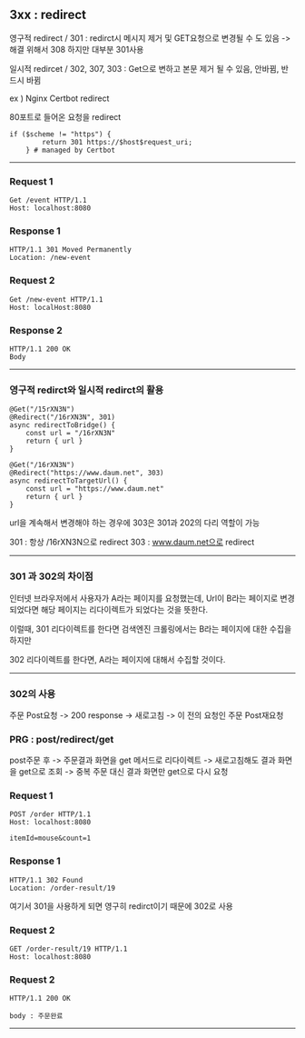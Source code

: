 ## 3xx : redirect

영구적 redirect / 301 : redirct시 메시지 제거 및 GET요청으로 변경될 수 도 있음 -> 해결 위해서 308 하지만 대부분 301사용

일시적 redircet / 302, 307, 303 : Get으로 변하고 본문 제거 될 수 있음, 안바뀜, 반드시 바뀜

ex ) Nginx Certbot redirect

80포트로 들어온 요청을 redirect

```
if ($scheme != "https") {
        return 301 https://$host$request_uri;
    } # managed by Certbot
```

---

### Request 1

```
Get /event HTTP/1.1
Host: localhost:8080
```

### Response 1

```
HTTP/1.1 301 Moved Permanently
Location: /new-event
```

### Request 2

```
Get /new-event HTTP/1.1
Host: localHost:8080
```

### Response 2

```
HTTP/1.1 200 OK
Body
```

---

### 영구적 redirct와 일시적 redirct의 활용

```
@Get("/15rXN3N")
@Redirect("/16rXN3N", 301)
async redirectToBridge() {
    const url = "/16rXN3N"
    return { url }
}

@Get("/16rXN3N")
@Redirect("https://www.daum.net", 303)
async redirectToTargetUrl() {
    const url = "https://www.daum.net"
    return { url }
}
```

url을 계속해서 변경해야 하는 경우에 303은 301과 202의 다리 역할이 가능

301 : 항상 /16rXN3N으로 redirect
303 : www.daum.net으로 redirect

---

### 301 과 302의 차이점

인터넷 브라우저에서 사용자가 A라는 페이지를 요청했는데, Url이 B라는 페이지로 변경되었다면 해당 페이지는 리다이렉트가 되었다는 것을 뜻한다.

이럴때, 301 리다이렉트를 한다면 검색엔진 크롤링에서는 B라는 페이지에 대한 수집을 하지만

302 리다이렉트를 한다면, A라는 페이지에 대해서 수집할 것이다.

---

### 302의 사용

주문 Post요청 -> 200 response -> 새로고침 -> 이 전의 요청인 주문 Post재요청

### PRG : post/redirect/get

post주문 후 -> 주문결과 화면을 get 메서드로 리다이렉트 -> 새로고침해도 결과 화면을 get으로 조회 -> 중복 주문 대신 결과 화면만 get으로 다시 요청

### Request 1

```
POST /order HTTP/1.1
Host: localhost:8080

itemId=mouse&count=1
```

### Response 1

```
HTTP/1.1 302 Found
Location: /order-result/19
```

여기서 301을 사용하게 되면 영구히 redirct이기 때문에 302로 사용

### Request 2

```
GET /order-result/19 HTTP/1.1
Host: localhost:8080
```

### Request 2

```
HTTP/1.1 200 OK

body : 주문완료
```

---
